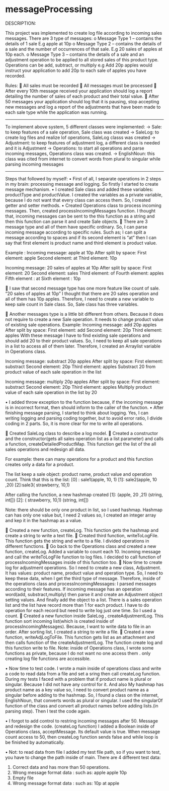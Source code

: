 # messageProcessing

DESCRIPTION: 

This project was implemented to create log file according to incoming sales messages.
There are 3 type of messages:
o Message Type 1 – contains the details of 1 sale E.g apple at 10p
o Message Type 2 – contains the details of a sale and the number of occurrences of that sale. E.g 20 sales of apples at 10p each.
o Message Type 3 – contains the details of a sale and an adjustment operation to be applied to all stored sales of this product type. Operations can be add, subtract, or multiply e.g Add 20p apples would instruct your application to add 20p to each sale of apples you have recorded.

Rules:
 All sales must be recorded
 All messages must be processed
 After every 10th message received your application should log a report detailing the number of sales of each product and their total value.
 After 50 messages your application should log that it is pausing, stop accepting new messages and log a report of the adjustments that have been made to each sale type while the application was running.

-------------------------------------------------------------------------------------------
To implement above system, 5 different classes were implemented:
-> Sale: to keep features of a sale operation, Sale class was created
-> SaleLog: to create log files and realize lof operations, SaleLog classs was created
-> Adjustment: to keep features of adjustment log, a different class is needed and it is Adjustment
-> Operations: to start all operations and parse incoming messages, Operations class was created.
-> EnglishNoun: this class was cited from internet to convert words from plural to singular while parsing incoming messages

--------------------------------------------------------------------------------------------
Steps that followed by myself:
•	First of all,  I separate operations in 2 steps in my brain: processing message and logging. So firstly I started to create message mechanism.
•	I created Sale class and added these variables:  productType and productValue. I created the variables as a private variable, because I do not want that every class can access them.  So, I created getter and setter methods.
•	Created Operations class to process incoming messages. Then, created processIncomingMessages function. I thought that, incoming messages can be sent to the this function as a string and then this function can parse it and create Sale objects. 
	There are 3 message type and all of them have specific ordinary. So, I can parse incoming message according to specific rules. Such as; I can split a message according to spaces and if its second element is “at” then I can say that first element is product name and third element is product value.

  Example : 
  Incoming message: apple at 10p
  After split by space:
  First element: apple
  Second element: at
  Third element: 10p

  Incoming message: 20 sales of apples at 10p
  After split by space:
  First element: 20
  Second element: sales
  Third element: of
  Fourth element: apples
  Fifth element : at
  Sixth element : 10p

  	I saw that second message type has one more feature like count of sale. 
  “20 sales of apples at 10p”  I thought that there are 20 sales operation and all of them has 10p apples. Therefore, I need to create a    new variable to keep sale count in Sale class. So, Sale class has three variables.

  	Another messages type is a little bit different from others. Because it does not require to create a new Sale operation. It needs to    change product value of existing sale operations.
  Example: 
  Incoming message: add 20p apples
  After split by space:
  First element: add
  Second element: 20p
  Third element: apples
  With these message I have to find existing sale operations and should add 20 to their product values. So, I need to keep all sale       operations in a list to access all of them later. Therefore, I created an Arraylist variable in Operations class.

  Incoming message: substract 20p apples
  After split by space:
  First element: substract
  Second element: 20p
  Third element: apples
  Substract 20 from product value of each sale operation in the list

  Incoming message: multiply 20p apples
  After split by space:
  First element: substract
  Second element: 20p
  Third element: apples
  Multiply  product value of each sale operation in the list by 20

•	I added throw exception to the function because, if the incoming message is in incorrect format, then should inform to the caller of the function.
•	After finishing message parsing, I started to think about logging. Yes, I can writing logging and parsing coding  together, but to avoid error ratio, I divide coding in 2 parts. So, it is more clear for me to write all operations. 

  	Created SaleLog class to describe a log model.
  	Created a constructor and the constructor(gets  all sales operation list as a list parameter) and calls a function,             createDetailedProductMap. This function get the list of the all sales operations and redesign all data. 
 
 For example: there can many operations for a product and this function creates only a data for a product.

  The list keep a sale object: product name, product value and operation count. Think that this is the list:
  [0] : sale1(apple, 10, 1)
  [1]: sale2(apple, 10 ,20)
  [2]:sale3( strawberry, 10,1)

  After calling the function, a new hashmap created
  [1]: (apple, 20 ,21) (string, int[])
  [2]: ( strawberry, 10,1) (string, int[])

  Note: there should be only one product in list, so I used hashmap. Hashmap can has only one value but, I need 2 values so, I created  an integer array and kep it in the hashmap as a value.

  	Created a new function, createLog. This function gets the hashmap and create a string to write a text file.
  	Created third function, writeToLogFile. This function gets the string and write to a file. I divided operations in different  functions. 
  	Go back to the Operations class and created a new function, createLog. Added a variable to count each 10. Incoming message and call   the writeToLogFile function to log files.
  I decided to call function of processIncomingMessages inside of this function too. 
  	Now time to create log for adjustment operations. So I need to create a new class, Adjustment. It has values: product name, product   value and operation type. So, I need to keep these data, when I get  the third type of message. Therefore, inside of the operations     class and processIncomingMessages: I parsed messages according to their features. If incoming message has an operation word(add,    substract,multiply) then parse it and create an Adjustment object setting values. And finally add the object to a list. There is a sales   operation list and the list have record more than 1 for each product. I have to do operation for each record but need to write log   just one time. So I used a count.
  	Created a new function inside SaleLog , createAdjustmentLog. This function sort incoming list(which is created inside of  processIncomingMessages). Because, I want to write data to file in an order. After sorting list, I created a string to write a file.
  	Created a new function, writeAdjLogToFile. This function gets list as an attachment and then calls function of the  createAdjustmentLog. The function create log and this function write to file.
  Note: inside of Operations class, I wrote some functions as private, because I do not want no one access them . only creating log file  functions are accessible.
  
•	Now time to test code. I wrote a main inside of operations class and write a code to read data from a file and set a sring then call createLog function.  During my tests I faced with a problem that if product name is plural or singular. Because I did not have any control for it. And also My hashmap has product name as a key value so, I need to convert product name as a singular before adding to the hashmap. So, I found a class on the internet, EnglishNoun, that converts words as plural or singular. I used the singularOf function of the class and convert all product names before adding lists.(in parsing step). Then I test the code again.

•	I forgot to add control to restring incoming messages after 50. Message and redesign the code. (createLog function) I added a Boolean inside of Operations class, acceptMessage. Its default value is true. When message count access to 50, then createLog function sends false and while loop is be finished by automatically.

•	Not:  to read data from file I added my test file path, so if you want to test, you have to change the path inside of main. There are 4 different test data:
  1.	Correct data and has more than 50 operations.
  2.	Wrong  message format data : such as: apple apple 10p
  3.	Empty file
  4.	Wrong  message format data : such as: 10p at apple
